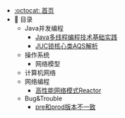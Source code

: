- [:octocat: 首页](/README)
- :memo: 目录
    - Java并发编程
      - [Java多线程编程技术基础实践](/md/Java并发编程/Java多线程编程技术实践.md)
      - [JUC锁核心类AQS解析](/md/Java并发编程/Java锁核心类AQS解析.md)
    - 操作系统
      - 网络模型
    - 计算机网络
    - 网络编程
      - [高性能网络模式Reactor](/md/网络编程/从IO多路复用到Reactor.md)
    - Bug&Trouble
      - [pre和prod版本不一致](/md/Bug&Trouble/pre-prod-diff-bug.md)
    